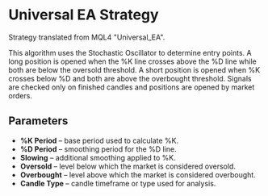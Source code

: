 # Universal EA Strategy

Strategy translated from MQL4 "Universal_EA".

This algorithm uses the Stochastic Oscillator to determine entry points.
A long position is opened when the %K line crosses above the %D line while
both are below the oversold threshold. A short position is opened when %K
crosses below %D and both are above the overbought threshold. Signals are
checked only on finished candles and positions are opened by market orders.

## Parameters
- **%K Period** – base period used to calculate %K.
- **%D Period** – smoothing period for the %D line.
- **Slowing** – additional smoothing applied to %K.
- **Oversold** – level below which the market is considered oversold.
- **Overbought** – level above which the market is considered overbought.
- **Candle Type** – candle timeframe or type used for analysis.
